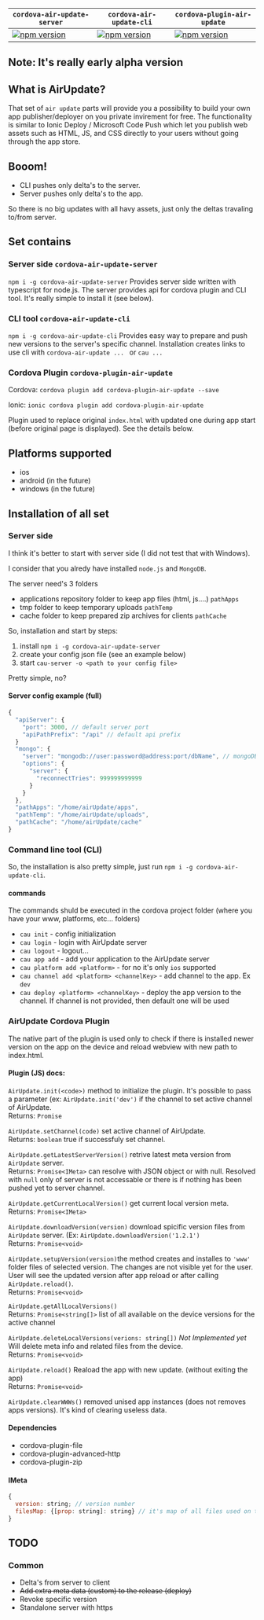 |`cordova-air-update-server`|`cordova-air-update-cli`|`cordova-plugin-air-update`|
|---|---|---|
|[![npm version](https://badge.fury.io/js/cordova-air-update-server.svg)](https://badge.fury.io/js/cordova-air-update-server)|[![npm version](https://badge.fury.io/js/cordova-air-update-cli.svg)](https://badge.fury.io/js/cordova-air-update-cli)|[![npm version](https://badge.fury.io/js/cordova-plugin-air-update.svg)](https://badge.fury.io/js/cordova-plugin-air-update)|

## Note: It's really early alpha version

## What is AirUpdate?

That set of `air update` parts will provide you a possibility to build your own app publisher/deployer
on you private invirement for free. The functionality is similar to Ionic Deploy / Microsoft Code Push which let you publish web assets such as HTML, JS, and CSS directly to your users without going through the app store.

## Booom!
- CLI pushes only delta's to the server.
- Server pushes only delta's to the app.

So there is no big updates with all havy assets, just only the deltas travaling to/from server.

## Set contains

### Server side `cordova-air-update-server`

`npm i -g cordova-air-update-server`
Provides server side written with typescript for node.js. The server provides api for cordova plugin and CLI tool.
It's really simple to install it (see below).


### CLI tool `cordova-air-update-cli`

`npm i -g cordova-air-update-cli`
Provides easy way to prepare and push new versions to the server's specific channel. Installation creates links to
use cli with `cordova-air-update ... ` or `cau ... `


### Cordova Plugin `cordova-plugin-air-update`

Cordova: `cordova plugin add cordova-plugin-air-update --save`

Ionic: `ionic cordova plugin add cordova-plugin-air-update`

Plugin used to replace original `index.html` with updated one during app start (before original page is displayed). See the details below.

## Platforms supported
* ios
* android (in the future)
* windows (in the future)

## Installation of all set

### Server side
I think it's better to start with server side (I did not test that with Windows).

I consider that you alredy have installed `node.js` and `MongoDB`.

The server need's 3 folders
* applications repository folder to keep app files (html, js....) `pathApps`
* tmp folder to keep temporary uploads `pathTemp`
* cache folder to keep prepared zip archives for clients `pathCache`

So, installation and start by steps:
1. install `npm i -g cordova-air-update-server`
2. create your config json file (see an example below)
3. start `cau-server -o <path to your config file>`

Pretty simple, no?

#### Server config example (full)
``` js
{
  "apiServer": {
    "port": 3000, // default server port
    "apiPathPrefix": "/api" // default api prefix
  }
  "mongo": {
    "server": "mongodb://user:password@address:port/dbName", // mongoDB connection path
    "options": {
      "server": {
        "reconnectTries": 999999999999
      }
    }
  },
  "pathApps": "/home/airUpdate/apps",
  "pathTemp": "/home/airUpdate/uploads",
  "pathCache": "/home/airUpdate/cache"
}

```


### Command line tool (CLI)
So, the installation is also pretty simple, just run `npm i -g cordova-air-update-cli`.

#### commands
The commands shuld be executed in the cordova project folder (where you have your www, platforms, etc... folders)
* `cau init` - config initialization
* `cau login` - login with AirUpdate server
* `cau logout` - logout...
* `cau app add` - add your application to the AirUpdate server
* `cau platform add <platform>` - for no it's only `ios` supported
* `cau channel add <platform> <channelKey>` - add channel to the app. Ex `dev`
* `cau deploy <platform> <channelKey>` - deploy the app version to the channel. If channel is not provided, 
then default one will be used

### AirUpdate Cordova Plugin

The native part of the plugin is used only to check if there is installed newer version on the app on the 
device and reload webview with new path to index.html.

#### Plugin (JS) docs:
`AirUpdate.init(<code>)` method to initialize the plugin. It's possible to pass a parameter (ex: `AirUpdate.init('dev')` if the channel to set active channel of AirUpdate.<br>
Returns: `Promise`

`AirUpdate.setChannel(code)` set active channel of AirUpdate.<br>
Returns: `boolean` true if successfuly set channel.

`AirUpdate.getLatestServerVersion()` retrive latest meta version from `AirUpdate` server.<br>
Returns: `Promise<IMeta>` can resolve with JSON object or with null. Resolved with `null` only of server is not accessable or there is if nothing has been pushed yet to server channel.

`AirUpdate.getCurrentLocalVersion()` get current local version meta.<br>
Returns: `Promise<IMeta>`

`AirUpdate.downloadVersion(version)` download spicific version files from `AirUpdate` server. (Ex: `AirUpdate.downloadVersion('1.2.1')`<br>
Returns: `Promise<void>`

`AirUpdate.setupVersion(version)`the method creates and installes to `'www'` folder files of selected version. The changes are not visible yet for the user. User will see the updated version after app reload or after calling `AirUpdate.reload()`.<br>
Returns: `Promise<void>`

`AirUpdate.getAllLocalVersions()`<br>
Returns: `Promise<string[]>` list of all available on the device versions for the active channel

`AirUpdate.deleteLocalVersions(verions: string[])` *Not Implemented yet* Will delete meta info and related files from the device.<br>
Returns: `Promise<void>`

`AirUpdate.reload()` Reaload the app with new update. (without exiting the app)<br>
Returns: `Promise<void>`

`AirUpdate.clearWWWs()` removed unised app instances (does not removes apps versions). It's kind of clearing useless data.

#### Dependencies
* cordova-plugin-file
* cordova-plugin-advanced-http
* cordova-plugin-zip

#### IMeta
```js
{
  version: string; // version number
  filesMap: {[prop: string]: string} // it's map of all files used on the version and there's crc (md5)
}
```

## TODO
### Common
* Delta's from server to client
* ~~Add extra meta data (custom) to the release (deploy)~~
* Revoke specific version
* Standalone server with https

